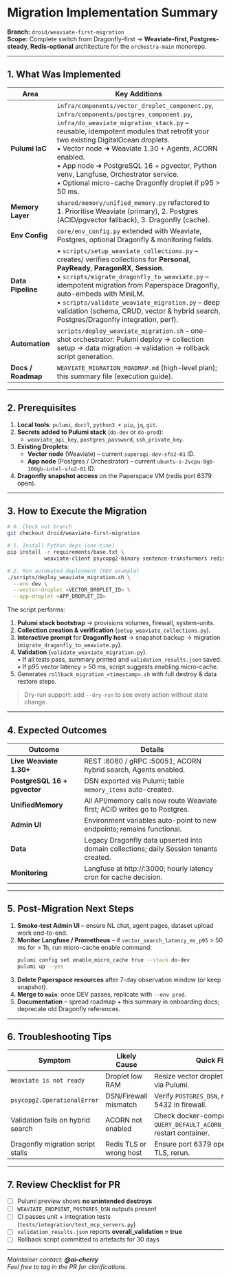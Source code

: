 # Migration Implementation Summary  
**Branch:** `droid/weaviate-first-migration`  
**Scope:** Complete switch from Dragonfly-first → **Weaviate-first, Postgres-steady, Redis-optional** architecture for the `orchestra-main` monorepo.

---

## 1. What Was Implemented

| Area | Key Additions |
|------|---------------|
| **Pulumi IaC** | `infra/components/vector_droplet_component.py`, `infra/components/postgres_component.py`, `infra/do_weaviate_migration_stack.py` – reusable, idempotent modules that retrofit your two existing DigitalOcean droplets.<br>• Vector node ➜ Weaviate 1.30 + Agents, ACORN enabled.<br>• App node ➜ PostgreSQL 16 + pgvector, Python venv, Langfuse, Orchestrator service.<br>• Optional micro-cache Dragonfly droplet if p95 > 50 ms. |
| **Memory Layer** | `shared/memory/unified_memory.py` refactored to <br>1. Prioritise Weaviate (primary), 2. Postgres (ACID/pgvector fallback), 3. Dragonfly (cache). |
| **Env Config** | `core/env_config.py` extended with Weaviate, Postgres, optional Dragonfly & monitoring fields. |
| **Data Pipeline** | • `scripts/setup_weaviate_collections.py` – creates/ verifies collections for **Personal**, **PayReady**, **ParagonRX**, **Session**.<br>• `scripts/migrate_dragonfly_to_weaviate.py` – idempotent migration from Paperspace Dragonfly, auto-embeds with MiniLM.<br>• `scripts/validate_weaviate_migration.py` – deep validation (schema, CRUD, vector & hybrid search, Postgres/Dragonfly integration, perf). |
| **Automation** | `scripts/deploy_weaviate_migration.sh` – one-shot orchestrator: Pulumi deploy → collection setup → data migration → validation → rollback script generation. |
| **Docs / Roadmap** | `WEAVIATE_MIGRATION_ROADMAP.md` (high-level plan); this summary file (execution guide). |

---

## 2. Prerequisites

1. **Local tools**: `pulumi`, `doctl`, `python3 + pip`, `jq`, `git`.
2. **Secrets added to Pulumi stack** (`do-dev` or `do-prod`):  
   - `weaviate_api_key`, `postgres_password`, `ssh_private_key`.
3. **Existing Droplets**:  
   - **Vector node** (Weaviate) – current `superagi-dev-sfo2-01` ID.  
   - **App node** (Postgres / Orchestrator) – current `ubuntu-s-2vcpu-8gb-160gb-intel-sfo2-01` ID.
4. **Dragonfly snapshot access** on the Paperspace VM (redis port 6379 open).

---

## 3. How to Execute the Migration

```bash
# 0. Check out branch
git checkout droid/weaviate-first-migration

# 1. Install Python deps (one-time)
pip install -r requirements/base.txt \
            weaviate-client psycopg2-binary sentence-transformers redis tqdm

# 2. Run automated deployment (DEV example)
./scripts/deploy_weaviate_migration.sh \
  --env dev \
  --vector-droplet <VECTOR_DROPLET_ID> \
  --app-droplet <APP_DROPLET_ID>
```

The script performs:

1. **Pulumi stack bootstrap** → provisions volumes, firewall, system-units.
2. **Collection creation & verification** (`setup_weaviate_collections.py`).
3. **Interactive prompt** for **Dragonfly host** → snapshot backup → migration (`migrate_dragonfly_to_weaviate.py`).
4. **Validation** (`validate_weaviate_migration.py`).  
   • If all tests pass, summary printed and `validation_results.json` saved.  
   • If p95 vector latency > 50 ms, script suggests enabling micro-cache.
5. Generates `rollback_migration_<timestamp>.sh` with full destroy & data restore steps.

> Dry-run support: add `--dry-run` to see every action without state change.

---

## 4. Expected Outcomes

| Outcome | Details |
|---------|---------|
| **Live Weaviate 1.30+** | REST :8080 / gRPC :50051, ACORN hybrid search, Agents enabled. |
| **PostgreSQL 16 + pgvector** | DSN exported via Pulumi; table `memory_items` auto-created. |
| **UnifiedMemory** | All API/memory calls now route Weaviate first; ACID writes go to Postgres. |
| **Admin UI** | Environment variables auto-point to new endpoints; remains functional. |
| **Data** | Legacy Dragonfly data upserted into domain collections; daily Session tenants created. |
| **Monitoring** | Langfuse at http://<app-ip>:3000; hourly latency cron for cache decision. |

---

## 5. Post-Migration Next Steps

1. **Smoke-test Admin UI** – ensure NL chat, agent pages, dataset upload work end-to-end.
2. **Monitor Langfuse / Prometheus** – if `vector_search_latency_ms_p95` > 50 ms for > 1h, run micro-cache enable command:
   ```bash
   pulumi config set enable_micro_cache true --stack do-dev
   pulumi up --yes
   ```
3. **Delete Paperspace resources** after 7-day observation window (or keep snapshot).
4. **Merge to `main`**: once DEV passes, replicate with `--env prod`.
5. **Documentation** – spread roadmap + this summary in onboarding docs; deprecate old Dragonfly references.

---

## 6. Troubleshooting Tips

| Symptom | Likely Cause | Quick Fix |
|---------|--------------|-----------|
| `Weaviate is not ready` | Droplet low RAM | Resize vector droplet (`c-4` → `c-8`) via Pulumi. |
| `psycopg2.OperationalError` | DSN/Firewall mismatch | Verify `POSTGRES_DSN`, reopen port 5432 in firewall. |
| Validation fails on hybrid search | ACORN not enabled | Check docker-compose env `QUERY_DEFAULT_ACORN_ENABLED=true`, restart container. |
| Dragonfly migration script stalls | Redis TLS or wrong host | Ensure port 6379 open, disable TLS, rerun. |

---

## 7. Review Checklist for PR

- [ ] Pulumi preview shows **no unintended destroys**  
- [ ] `WEAVIATE_ENDPOINT`, `POSTGRES_DSN` outputs present  
- [ ] CI passes unit + integration tests (`tests/integration/test_mcp_servers.py`)  
- [ ] `validation_results.json` reports **overall_validation = true**  
- [ ] Rollback script committed to artefacts for 30 days  

---

_Maintainer contact: **@ai-cherry**  
Feel free to tag in the PR for clarifications._  
